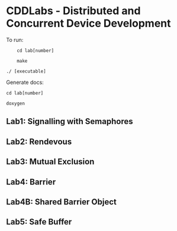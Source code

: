 # CDDLabs - Distributed and Concurrent Device Development

To run:

        cd lab[number]
        
        make
        
	./ [executable]
	
Generate docs: 

	cd lab[number]
        
	doxygen

## Lab1: Signalling with Semaphores
## Lab2: Rendevous
## Lab3: Mutual Exclusion
## Lab4: Barrier
## Lab4B: Shared Barrier Object
## Lab5: Safe Buffer
